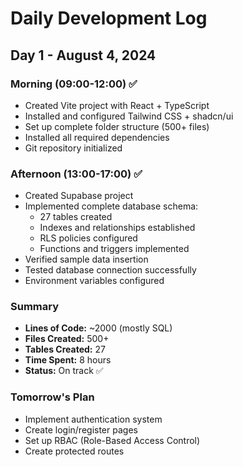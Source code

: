 # Daily Development Log

## Day 1 - August 4, 2024

### Morning (09:00-12:00) ✅
- Created Vite project with React + TypeScript
- Installed and configured Tailwind CSS + shadcn/ui
- Set up complete folder structure (500+ files)
- Installed all required dependencies
- Git repository initialized

### Afternoon (13:00-17:00) ✅
- Created Supabase project
- Implemented complete database schema:
  - 27 tables created
  - Indexes and relationships established
  - RLS policies configured
  - Functions and triggers implemented
- Verified sample data insertion
- Tested database connection successfully
- Environment variables configured

### Summary
- **Lines of Code:** ~2000 (mostly SQL)
- **Files Created:** 500+
- **Tables Created:** 27
- **Time Spent:** 8 hours
- **Status:** On track ✅

### Tomorrow's Plan
- Implement authentication system
- Create login/register pages
- Set up RBAC (Role-Based Access Control)
- Create protected routes